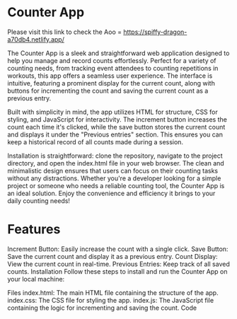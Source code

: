 

# Counter App

Please visit this link to check the Aoo = https://spiffy-dragon-a70db4.netlify.app/

The Counter App is a sleek and straightforward web application designed to help you manage and record counts effortlessly. Perfect for a variety of counting needs, from tracking event attendees to counting repetitions in workouts, this app offers a seamless user experience. The interface is intuitive, featuring a prominent display for the current count, along with buttons for incrementing the count and saving the current count as a previous entry.

Built with simplicity in mind, the app utilizes HTML for structure, CSS for styling, and JavaScript for interactivity. The increment button increases the count each time it's clicked, while the save button stores the current count and displays it under the "Previous entries" section. This ensures you can keep a historical record of all counts made during a session.

Installation is straightforward: clone the repository, navigate to the project directory, and open the index.html file in your web browser. The clean and minimalistic design ensures that users can focus on their counting tasks without any distractions. Whether you're a developer looking for a simple project or someone who needs a reliable counting tool, the Counter App is an ideal solution. Enjoy the convenience and efficiency it brings to your daily counting needs!

# Features

Increment Button: Easily increase the count with a single click.
Save Button: Save the current count and display it as a previous entry.
Count Display: View the current count in real-time.
Previous Entries: Keep track of all saved counts.
Installation
Follow these steps to install and run the Counter App on your local machine:

Files
index.html: The main HTML file containing the structure of the app.
index.css: The CSS file for styling the app.
index.js: The JavaScript file containing the logic for incrementing and saving the count.
Code
